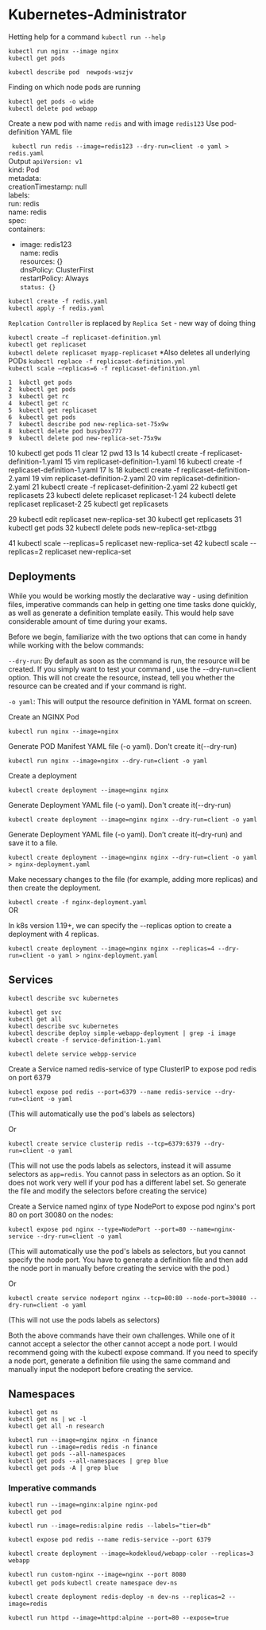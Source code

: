 # Kubernetes-Administrator

Hetting help for a command
`kubectl run --help`  

`kubectl run nginx --image nginx`  
`kubectl get pods`  

`kubectl describe pod  newpods-wszjv`  
   
Finding on which node pods are running

`kubectl get pods -o wide`  
`kubectl delete pod webapp`

Create a new pod with name `redis` and with image `redis123`
Use pod-definition YAML file

` kubectl run redis --image=redis123 --dry-run=client -o yaml > redis.yaml`  
Output
`apiVersion: v1`  
kind: Pod  
metadata:  
  creationTimestamp: null  
  labels:  
    run: redis  
  name: redis  
spec:  
  containers:  
  - image: redis123  
    name: redis  
    resources: {}  
  dnsPolicy: ClusterFirst  
  restartPolicy: Always  
`status: {}`


`kubectl create -f redis.yaml`  
`kubectl apply -f redis.yaml`


`Replcation Controller` is replaced by `Replica Set` - new way of doing thing

`kubectl create –f replicaset-definition.yml`  
`kubectl get replicaset`  
`kubectl delete replicaset myapp-replicaset`   *Also deletes all underlying PODs
`kubectl replace -f replicaset-definition.yml`  
`kubectl scale –replicas=6 -f replicaset-definition.yml`  



    1  kubctl get pods
    2  kubectl get pods
    3  kubectl get rc
    4  kubectl get rc
    5  kubectl get replicaset
    6  kubectl get pods
    7  kubectl describe pod new-replica-set-75x9w
    8  kubectl delete pod busybox777
    9  kubectl delete pod new-replica-set-75x9w 
   10  kubectl get pods
   11  clear
   12  pwd
   13  ls
   14  kubectl create -f replicaset-definition-1.yaml
   15  vim replicaset-definition-1.yaml
   16  kubectl create -f replicaset-definition-1.yaml
   17  ls
   18  kubectl create -f replicaset-definition-2.yaml
   19  vim replicaset-definition-2.yaml
   20  vim replicaset-definition-2.yaml
   21  kubectl create -f replicaset-definition-2.yaml
   22  kubectl get replicasets
   23  kubectl delete replicaset replicaset-1
   24  kubectl delete replicaset replicaset-2
   25  kubectl get replicasets


   29  kubectl edit replicaset new-replica-set
   30  kubectl get replicasets
   31  kubectl get pods
   32  kubectl delete pods new-replica-set-ztbgg


   41  kubectl scale --replicas=5 replicaset new-replica-set
   42  kubectl scale --replicas=2 replicaset new-replica-set


   ## Deployments
   While you would be working mostly the declarative way - using definition files, imperative commands can help in getting one time tasks done quickly, as well as generate a definition template easily. This would help save considerable amount of time during your exams.

Before we begin, familiarize with the two options that can come in handy while working with the below commands:

`--dry-run`: By default as soon as the command is run, the resource will be created. If you simply want to test your command , use the --dry-run=client option. This will not create the resource, instead, tell you whether the resource can be created and if your command is right.

`-o yaml`: This will output the resource definition in YAML format on screen.

   Create an NGINX Pod

`kubectl run nginx --image=nginx`  

Generate POD Manifest YAML file (-o yaml). Don't create it(--dry-run)  

`kubectl run nginx --image=nginx --dry-run=client -o yaml`

Create a deployment

`kubectl create deployment --image=nginx nginx`

Generate Deployment YAML file (-o yaml). Don't create it(--dry-run)

`kubectl create deployment --image=nginx nginx --dry-run=client -o yaml`

Generate Deployment YAML file (-o yaml). Don’t create it(–dry-run) and save it to a file.

`kubectl create deployment --image=nginx nginx --dry-run=client -o yaml > nginx-deployment.yaml`  

Make necessary changes to the file (for example, adding more replicas) and then create the deployment.

`kubectl create -f nginx-deployment.yaml`  
OR

In k8s version 1.19+, we can specify the --replicas option to create a deployment with 4 replicas.

`kubectl create deployment --image=nginx nginx --replicas=4 --dry-run=client -o yaml > nginx-deployment.yaml`

## Services
`kubectl describe svc kubernetes`

`kubectl get svc`  
`kubectl get all`  
`kubectl describe svc kubernetes`  
`kubectl describe deploy simple-webapp-deployment | grep -i image`    
`kubectl create -f service-definition-1.yaml`  

`kubectl delete service webpp-service`  


Create a Service named redis-service of type ClusterIP to expose pod redis on port 6379

`kubectl expose pod redis --port=6379 --name redis-service --dry-run=client -o yaml`

(This will automatically use the pod's labels as selectors)

Or

`kubectl create service clusterip redis --tcp=6379:6379 --dry-run=client -o yaml` 

(This will not use the pods labels as selectors, instead it will assume selectors as `app=redis`. You cannot pass in selectors as an option. So it does not work very well if your pod has a different label set. So generate the file and modify the selectors before creating the service)



Create a Service named nginx of type NodePort to expose pod nginx's port 80 on port 30080 on the nodes:

`kubectl expose pod nginx --type=NodePort --port=80 --name=nginx-service --dry-run=client -o yaml`

(This will automatically use the pod's labels as selectors, but you cannot specify the node port. You have to generate a definition file and then add the node port in manually before creating the service with the pod.)

Or

`kubectl create service nodeport nginx --tcp=80:80 --node-port=30080 --dry-run=client -o yaml`

(This will not use the pods labels as selectors)

Both the above commands have their own challenges. While one of it cannot accept a selector the other cannot accept a node port. I would recommend going with the kubectl expose command. If you need to specify a node port, generate a definition file using the same command and manually input the nodeport before creating the service.

## Namespaces
`kubectl get ns`  
`kubectl get ns | wc -l`  
`kubectl get all -n research`  

`kubectl run --image=nginx nginx -n finance`  
`kubectl run --image=redis redis -n finance`  
`kubectl get pods --all-namespaces`  
`kubectl get pods --all-namespaces | grep blue`  
`kubectl get pods -A | grep blue`  

### Imperative commands
`kubectl run --image=nginx:alpine nginx-pod`  
`kubectl get pod`

`kubectl run --image=redis:alpine redis --labels="tier=db"`

`kubectl expose pod redis --name redis-service --port 6379`

`kubectl create deployment --image=kodekloud/webapp-color --replicas=3 webapp`

`kubectl run custom-nginx --image=nginx --port 8080`  
`kubectl get pods`
`kubectl create namespace dev-ns`

`kubectl create deployment redis-deploy -n dev-ns --replicas=2 --image=redis`

`kubectl run httpd --image=httpd:alpine --port=80 --expose=true`
